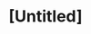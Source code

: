 ---
pid: LLP630
title: "[Untitled]"
location_transcription: 
zipcode: 
outside_phl: 
neighborhood: 
age: '11'
age_range: 6-13
instagram: 
image_file_name: LLP_630.jpg
proposal_transcription: PEACE to bring extra peace to people
topic: Uplifting,Love
topic_summary: 0, 0
type: Sculpture Statue
keywords_other: 
credit: "#Clianny Gomez"
image_labels: 
twitter: 
facebook: 
permalink: "/monuments/llp630/"
layout: item-page
---